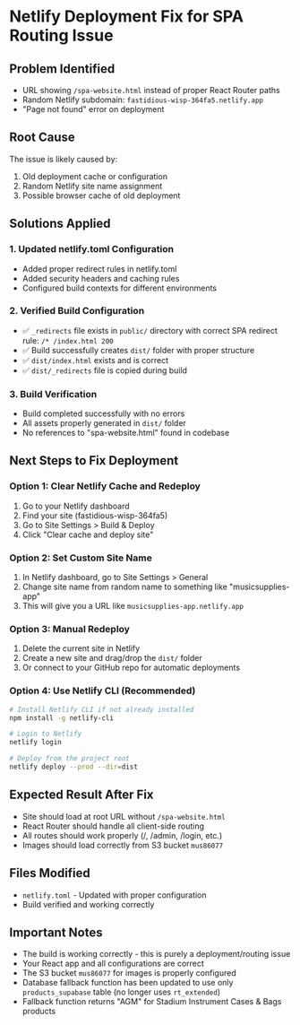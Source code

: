 # Netlify Deployment Fix for SPA Routing Issue

## Problem Identified
- URL showing `/spa-website.html` instead of proper React Router paths
- Random Netlify subdomain: `fastidious-wisp-364fa5.netlify.app`
- "Page not found" error on deployment

## Root Cause
The issue is likely caused by:
1. Old deployment cache or configuration
2. Random Netlify site name assignment
3. Possible browser cache of old deployment

## Solutions Applied

### 1. Updated netlify.toml Configuration
- Added proper redirect rules in netlify.toml
- Added security headers and caching rules
- Configured build contexts for different environments

### 2. Verified Build Configuration
- ✅ `_redirects` file exists in `public/` directory with correct SPA redirect rule: `/* /index.html 200`
- ✅ Build successfully creates `dist/` folder with proper structure
- ✅ `dist/index.html` exists and is correct
- ✅ `dist/_redirects` file is copied during build

### 3. Build Verification
- Build completed successfully with no errors
- All assets properly generated in `dist/` folder
- No references to "spa-website.html" found in codebase

## Next Steps to Fix Deployment

### Option 1: Clear Netlify Cache and Redeploy
1. Go to your Netlify dashboard
2. Find your site (fastidious-wisp-364fa5)
3. Go to Site Settings > Build & Deploy
4. Click "Clear cache and deploy site"

### Option 2: Set Custom Site Name
1. In Netlify dashboard, go to Site Settings > General
2. Change site name from random name to something like "musicsupplies-app"
3. This will give you a URL like `musicsupplies-app.netlify.app`

### Option 3: Manual Redeploy
1. Delete the current site in Netlify
2. Create a new site and drag/drop the `dist/` folder
3. Or connect to your GitHub repo for automatic deployments

### Option 4: Use Netlify CLI (Recommended)
```bash
# Install Netlify CLI if not already installed
npm install -g netlify-cli

# Login to Netlify
netlify login

# Deploy from the project root
netlify deploy --prod --dir=dist
```

## Expected Result After Fix
- Site should load at root URL without `/spa-website.html`
- React Router should handle all client-side routing
- All routes should work properly (/, /admin, /login, etc.)
- Images should load correctly from S3 bucket `mus86077`

## Files Modified
- `netlify.toml` - Updated with proper configuration
- Build verified and working correctly

## Important Notes
- The build is working correctly - this is purely a deployment/routing issue
- Your React app and all configurations are correct
- The S3 bucket `mus86077` for images is properly configured
- Database fallback function has been updated to use only `products_supabase` table (no longer uses `rt_extended`)
- Fallback function returns "AGM" for Stadium Instrument Cases & Bags products
